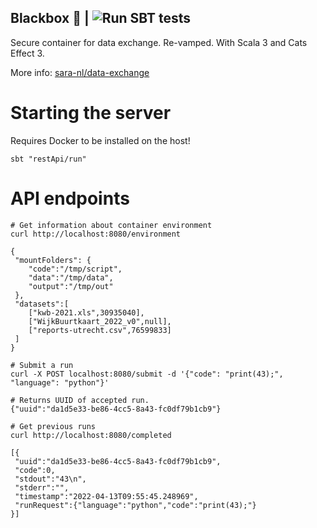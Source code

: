 ## Blackbox 🔲 | ![Run SBT tests](https://github.com/mkotsur/blackbox/actions/workflows/run-sbt-test.yml/badge.svg)

Secure container for data exchange. Re-vamped.
With Scala 3 and Cats Effect 3.

More info: [sara-nl/data-exchange](https://github.com/sara-nl/data-exchange)


# Starting the server

Requires Docker to be installed on the host!

```shell
sbt "restApi/run"
```

# API endpoints

```shell
# Get information about container environment
curl http://localhost:8080/environment

{
 "mountFolders": {
    "code":"/tmp/script",
    "data":"/tmp/data",
    "output":"/tmp/out"
 },
 "datasets":[
    ["kwb-2021.xls",30935040],
    ["WijkBuurtkaart_2022_v0",null],
    ["reports-utrecht.csv",76599833]
 ]
}

# Submit a run
curl -X POST localhost:8080/submit -d '{"code": "print(43);", "language": "python"}'

# Returns UUID of accepted run.
{"uuid":"da1d5e33-be86-4cc5-8a43-fc0df79b1cb9"}

# Get previous runs
curl http://localhost:8080/completed

[{
 "uuid":"da1d5e33-be86-4cc5-8a43-fc0df79b1cb9",
 "code":0,
 "stdout":"43\n",
 "stderr":"",
 "timestamp":"2022-04-13T09:55:45.248969",
 "runRequest":{"language":"python","code":"print(43);"}
}]
```
